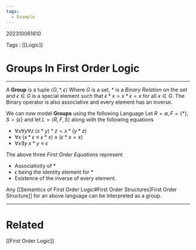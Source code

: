 ```yaml
---
tags:
  - Example
---
```

202310061810

Tags : [[Logic]]

#  Groups In First Order Logic
---

A **Group** is a tuple $\langle G,*,\epsilon\rangle$
Where $G$ is a set, $*$ is a *Binary Relation* on the set and $\epsilon\in G$ is a special element such that $\epsilon * x = x * \epsilon=x$ for all $x\in G$.
The Binary operator is also associative and every element has an inverse.

We can now model **Groups** using the following Language
Let $R=\emptyset, F=\{*\}, S=\{\epsilon\}$ and let $L=\langle R, F, S\rangle$ along with the following equations
- $\forall x\forall y\forall z\; (x*y)*z=x*(y*z)$
- $\forall x\; (x*\epsilon\equiv\epsilon*x)\land(\epsilon*x=x)$
- $\forall x\exists y\; x*y \equiv \epsilon$


The above three *First Order Equations* represent
- Associativity of $*$
- $\epsilon$ being the identity element for $*$
- Existence of the inverse of every element.

Any [[Semantics of First Order Logic#First Order Structures|First Order Structure]] for an above language can be interpreted as a group.

---
# Related
[[First Order Logic]]
